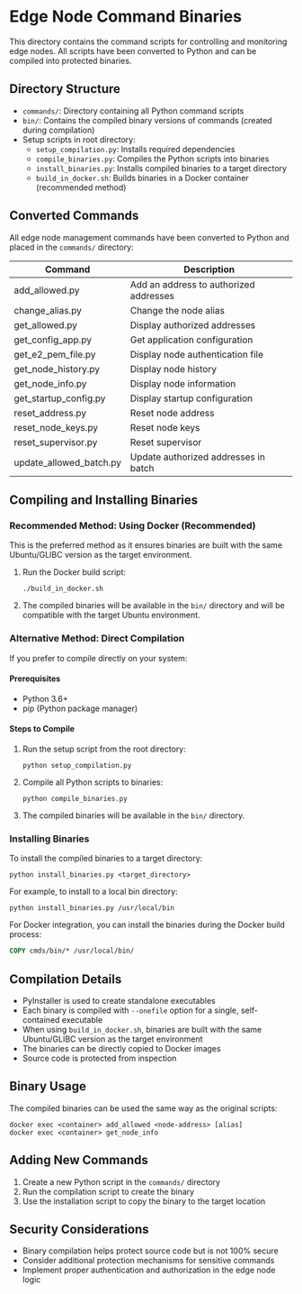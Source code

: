 # Edge Node Command Binaries

This directory contains the command scripts for controlling and monitoring edge nodes. All scripts have been converted to Python and can be compiled into protected binaries.

## Directory Structure

- `commands/`: Directory containing all Python command scripts
- `bin/`: Contains the compiled binary versions of commands (created during compilation)
- Setup scripts in root directory:
  - `setup_compilation.py`: Installs required dependencies
  - `compile_binaries.py`: Compiles the Python scripts into binaries
  - `install_binaries.py`: Installs compiled binaries to a target directory
  - `build_in_docker.sh`: Builds binaries in a Docker container (recommended method)

## Converted Commands

All edge node management commands have been converted to Python and placed in the `commands/` directory:

| Command | Description |
|---------|-------------|
| add_allowed.py | Add an address to authorized addresses |
| change_alias.py | Change the node alias |
| get_allowed.py | Display authorized addresses |
| get_config_app.py | Get application configuration |
| get_e2_pem_file.py | Display node authentication file |
| get_node_history.py | Display node history |
| get_node_info.py | Display node information |
| get_startup_config.py | Display startup configuration |
| reset_address.py | Reset node address |
| reset_node_keys.py | Reset node keys |
| reset_supervisor.py | Reset supervisor |
| update_allowed_batch.py | Update authorized addresses in batch |

## Compiling and Installing Binaries

### Recommended Method: Using Docker (Recommended)

This is the preferred method as it ensures binaries are built with the same Ubuntu/GLIBC version as the target environment.

1. Run the Docker build script:
   ```
   ./build_in_docker.sh
   ```

2. The compiled binaries will be available in the `bin/` directory and will be compatible with the target Ubuntu environment.

### Alternative Method: Direct Compilation

If you prefer to compile directly on your system:

#### Prerequisites

- Python 3.6+
- pip (Python package manager)

#### Steps to Compile

1. Run the setup script from the root directory:
   ```
   python setup_compilation.py
   ```

2. Compile all Python scripts to binaries:
   ```
   python compile_binaries.py
   ```

3. The compiled binaries will be available in the `bin/` directory.

### Installing Binaries

To install the compiled binaries to a target directory:

```
python install_binaries.py <target_directory>
```

For example, to install to a local bin directory:

```
python install_binaries.py /usr/local/bin
```

For Docker integration, you can install the binaries during the Docker build process:

```dockerfile
COPY cmds/bin/* /usr/local/bin/
```

## Compilation Details

- PyInstaller is used to create standalone executables
- Each binary is compiled with `--onefile` option for a single, self-contained executable
- When using `build_in_docker.sh`, binaries are built with the same Ubuntu/GLIBC version as the target environment
- The binaries can be directly copied to Docker images
- Source code is protected from inspection

## Binary Usage

The compiled binaries can be used the same way as the original scripts:

```
docker exec <container> add_allowed <node-address> [alias]
docker exec <container> get_node_info
```

## Adding New Commands

1. Create a new Python script in the `commands/` directory
2. Run the compilation script to create the binary
3. Use the installation script to copy the binary to the target location

## Security Considerations

- Binary compilation helps protect source code but is not 100% secure
- Consider additional protection mechanisms for sensitive commands
- Implement proper authentication and authorization in the edge node logic 